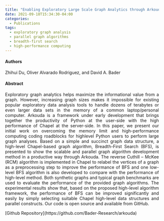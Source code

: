 ```yaml
---
title: "Enabling Exploratory Large Scale Graph Analytics through Arkouda"
date: 2021-09-18T15:34:30-04:00
categories:
  - Publications
tags:
  - exploratory graph analysis
  - parallel graph algorithms
  - breadth-first search
  - high-performance computing
---
```

#### Authors
<p align="justify">
Zhihui Du, Oliver Alvarado Rodriguez, and David A. Bader
</p>

#### Abstract
<p align="justify">
Exploratory graph analytics helps maximize the
informational value from a graph. However, increasing graph
sizes makes it impossible for existing popular exploratory data
analysis tools to handle dozens of terabytes or even larger data
sets in the memory of a common laptop/personal computer.
Arkouda is a framework under early development that brings
together the productivity of Python at the user-side with the
high performance of Chapel at the server-side. In this paper,
we present our initial work on overcoming the memory limit
and high-performance computing coding roadblocks for highlevel Python users to perform large graph analyses. Based
on a simple and succinct graph data structure, a high-level
Chapel-based graph algorithm, Breadth-First Search (BFS), is
presented to show the scalable and parallel graph algorithm
development method in a productive way through Arkouda.
The reverse Cuthill – McKee (RCM) algorithm is implemented
in Chapel to relabel the vertices of a graph as a preprocessing
step to improve the performance of BFS and one low-level BFS
algorithm is also developed to compare with the performance
of high-level method. Both synthetic graphs and typical graph
benchmarks are used to evaluate the performance of the provided
graph algorithms. The experimental results show that, based on
the proposed high-level algorithm framework, the performance
of BFS can be improved significantly and easily by simply
selecting suitable Chapel high-level data structures and parallel
constructs. Our code is open source and available from GitHub.
</p>
[Github Repository](https://github.com/Bader-Research/arkouda)



